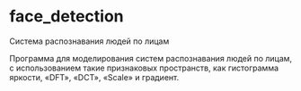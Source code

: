 # face_detection
Cистема распознавания людей по лицам

Программа для моделирования систем распознавания людей по лицам, с использованием такие признаковых пространств, как гистограмма яркости, «DFT», «DCT», «Scale» и градиент.
